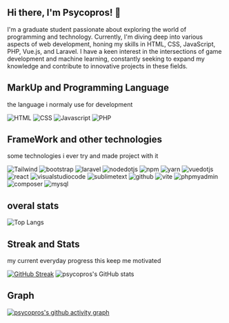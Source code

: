 ## Hi there, I'm Psycopros! 👋

I'm a graduate student passionate about exploring the world of programming and technology. Currently, I'm diving deep into various aspects of web development, honing my skills in HTML, CSS, JavaScript, PHP, Vue.js, and Laravel. I have a keen interest in the intersections of game development and machine learning, constantly seeking to expand my knowledge and contribute to innovative projects in these fields.

## MarkUp and Programming Language
the language i normaly use for development

![HTML](https://img.shields.io/badge/-HTML-E34F26?style=flat&logo=html5&logoColor=white) ![CSS](https://img.shields.io/badge/-CSS-1572B6?style=flat&logo=css3&logoColor=white) ![Javascript](https://img.shields.io/badge/-javascript-F7DF1E?style=flat&logo=javascript&logoColor=black) ![PHP](https://img.shields.io/badge/-php-777BB4?style=flat&logo=php&logoColor=white)

## FrameWork and other technologies
some technologies i ever try and made project with it

![Tailwind](https://img.shields.io/badge/-tailwind-06B6D4?style=flat&logo=tailwindcss&logoColor=white) ![bootstrap](https://img.shields.io/badge/-bootstrap-7952B3?style=flat&logo=bootstrap&logoColor=white) ![laravel](https://img.shields.io/badge/-laravel-FF2D20?style=flat&logo=laravel&logoColor=white) ![nodedotjs](https://img.shields.io/badge/-node.js-5FA04E?style=flat&logo=nodedotjs&logoColor=white) ![npm](https://img.shields.io/badge/-npm-CB3837?style=flat&logo=npm&logoColor=white) ![yarn](https://img.shields.io/badge/-yarn-2C8EBB?style=flat&logo=yarn&logoColor=white) ![vuedotjs](https://img.shields.io/badge/-vue.js-4FC08D?style=flat&logo=vue.js&logoColor=white) ![react](https://img.shields.io/badge/-react-61DAFB?style=flat&logo=react&logoColor=white) ![visualstudiocode](https://img.shields.io/badge/-VSode-007ACC?style=flat&logo=visualstudiocode&logoColor=black) ![sublimetext](https://img.shields.io/badge/-sublimetext-FF9800?style=flat&logo=sublimetext&logoColor=white) ![github](https://img.shields.io/badge/-github-181717?style=flat&logo=github&logoColor=white) ![vite](https://img.shields.io/badge/-vite-646CFF?style=flat&logo=vite&logoColor=white) ![phpmyadmin](https://img.shields.io/badge/-phpmyadmin-6C78AF?style=flat&logo=phpmyadmin&logoColor=white) ![composer](https://img.shields.io/badge/-composer-885630?style=flat&logo=composer&logoColor=white) ![mysql](https://img.shields.io/badge/-mysql-61DAFB?style=flat&logo=mysql&logoColor=white)

## overal stats
![Top Langs](https://github-readme-stats.vercel.app/api/top-langs/?username=psycopros&layout=compact) 

## Streak and Stats
my current everyday progress this keep me motivated

[![GitHub Streak](https://streak-stats.demolab.com/?user=psycopros&theme=material-palenight)](https://git.io/streak-stats) ![psycopros's GitHub stats](https://github-readme-stats.vercel.app/api?username=psycopros&show_icons=true&theme=material-palenight)

## Graph
[![psycopros's github activity graph](https://github-readme-activity-graph.vercel.app/graph?username=psycopros&theme=material-palenight)](https://github.com/psycopros/github-readme-activity-graph)

